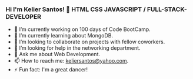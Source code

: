 ### Hi I'm Kelier Santos! 👋                                                                         HTML CSS JAVASCRIPT / FULL-STACK-DEVELOPER



- 🔭 I’m currently working on 100 days of Code BootCamp.
- 🌱 I’m currently learning about MongoDB.
- 👯 I’m looking to collaborate on projects with fellow coworkers.
- 🤔 I’m looking for help in the networking department.
- 💬 Ask me about Web Development.
- 📫 How to reach me: keliersantos@yahoo.com. 
- ⚡ Fun fact: I'm a great dancer!

<!--
**kelier787/kelier787** is a ✨ _special_ ✨ repository because its `README.md` (this file) appears on your GitHub profile.

Here are some ideas to get you started:

- 🔭 I’m currently working on 100 days of Code BootCamp
- 🌱 I’m currently learning about MongoDB
- 👯 I’m looking to collaborate on projects with fellow coworkers.
- 🤔 I’m looking for help in the networking department.
- 💬 Ask me about Web Development
- 📫 How to reach me: keliersantos@yahoo.com 
- ⚡ Fun fact: I'm a great dancer!
-->
